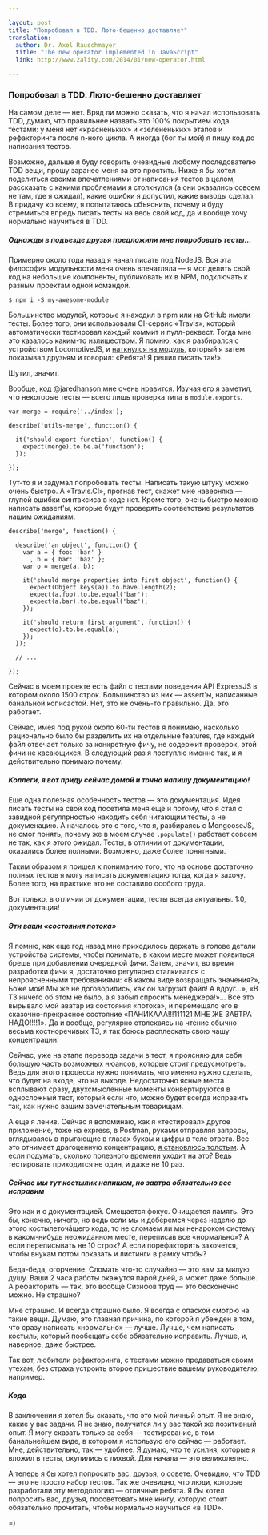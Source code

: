 ```yaml
---

layout: post
title: "Попробовал в TDD. Люто-бешенно доставляет"
translation: 
  author: Dr. Axel Rauschmayer
  title: "The new operator implemented in JavaScript"
  link: http://www.2ality.com/2014/01/new-operator.html

---
```


### Попробовал в TDD. Люто-бешенно доставляет


На самом деле — нет. Вряд ли можно сказать, что я начал использовать TDD,
думаю, что правильнее назвать это 100% покрытием кода тестами: у меня нет
«красненьких» и «зелененьких» этапов и рефакторинга после n-ного цикла. А иногда
(бог ты мой) я пишу код до написания тестов.

Возможно, дальше я буду говорить очевидные любому последователю TDD вещи, прошу
заранее меня за это простить. Ниже я бы хотел поделиться своими впечатлениями
от написания тестов в целом, рассказать с какими проблемами я столкнулся (а они
оказались совсем не там, где я ожидал), какие ошибки я допустил, какие выводы
сделал. В придачу ко всему, я попытатаюсь объяснить, почему я буду стремиться
впредь писать тесты на весь свой код, да и вообще хочу нормально научиться в TDD.


##### Однажды в подъезде друзья предложили мне попробовать тесты…

Примерно около года назад я начал писать под NodeJS. Вся эта философия
модульности меня очень впечатляла — я мог делить свой код на небольшие
компоненты, публиковать их в NPM, подключать к разным проектам одной командой.

    $ npm i -S my-awesome-module

Большинство модулей, которые я находил в npm или на GitHub имели тесты. Более
того, они использовали CI-сервис «Travis», который автоматически тестировал
каждый коммит и пулл-реквест. Тогда мне это казалось каким-то излишеством.
Я помню, как я разбирался с устройством LocomotiveJS, и [наткнулся на модуль][0],
который я затем показывал друзьям и говорил: «Ребята! Я решил писать так!».

Шутил, значит.

Вообще, код [@jaredhanson][1] мне очень нравится. Изучая его я заметил, что
некоторые тесты — всего лишь проверка типа в `module.exports`.

    var merge = require('../index');

    describe('utils-merge', function() {
        
      it('should export function', function() {
        expect(merge).to.be.a('function');
      });
      
    });

Тут-то я и задумал попробовать тесты. Написать такую штуку можно очень быстро.
А «Travis.CI», прогнав тест, скажет мне наверняка — глупой ошибки синтаксиса
в коде нет. Кроме того, очень быстро можно написать assert'ы, которые будут
проверять соответствие результатов нашим ожиданиям.


    describe('merge', function() {

      describe('an object', function() {
        var a = { foo: 'bar' }
          , b = { bar: 'baz' };
        var o = merge(a, b);
        
        it('should merge properties into first object', function() {
          expect(Object.keys(a)).to.have.length(2);
          expect(a.foo).to.be.equal('bar');
          expect(a.bar).to.be.equal('baz');
        });
        
        it('should return first argument', function() {
          expect(o).to.be.equal(a);
        });
      });

      // ...

    });


Сейчас в моем проекте есть файл с тестами поведения API ExpressJS в котором
около 1500 строк. Большинство из них — assert'ы, написанные банальной кописастой. 
Нет, это не очень-то правильно. Да, это работает. 

Сейчас, имея под рукой около 60-ти тестов я понимаю, насколько рационально было
бы разделить их на отдельные features, где каждый файл отвечает только
за конкретную фичу, не содержит проверок, этой фичи не касающихся. В следующий
раз я поступлю именно так, и я действительно понимаю почему.



##### Коллеги, я вот приду сейчас домой и точно напишу документацию!

Еще одна полезная особенность тестов — это документация. Идея писать тесты
на свой код посетила меня еще и потому, что я стал с завидной регулярностью
находить себя читающим тесты, а не докуменацию. А началось это с того, что я,
разбираясь с MongooseJS, не смог понять, почему же в моем случае `.populate()`
работает совсем не так, как я этого ожидал. Тесты, в отличии от документации,
оказались более полными. Возможно, даже более понятными. 

Таким образом я пришел к пониманию того, что на основе достаточно полных тестов
я могу написать документацию тогда, когда я захочу. Более того, на практике
это не составило особого труда.

Вот только, в отличии от документации, тесты всегда актуальны. 1:0, документация!



##### Эти ваши «состояния потока»

Я помню, как еще год назад мне приходилось держать в голове детали устройства
системы, чтобы понимать, в каком месте может появиться брешь при добавлении
очередной фичи. Затем, значит, во время разработки фичи я, достаточно регулярно
сталкивался с непроясненными требованиями: «В каком виде возвращать значения?»,
Боже мой! Мы же не договорились, как он загрузит файл! А вдруг…», «В ТЗ ничего
об этом не было, а я забыл спросить менеджера!»… Все это вырывало мой аватар
из состояния «потока», и перемещало его в сказочно-прекрасное состояние
«ПАНИКААА!!!111121 МНЕ ЖЕ ЗАВТРА НАДО!!!!1». Да и вообще, регулярно отвлекаясь
на чтение обычно весьма костноречивых ТЗ, я так боюсь расплескать свою чашу
концентрации.

Сейчас, уже на этапе перевода задачи в тест, я проясняю для себя большую часть
возможных нюансов, которые стоит предусмотреть. Ведь для этого процесса нужно
понимать, что именно нужно сделать, что будет на входе, что на выходе.
Недостаточно ясные места всплывают сразу, двухсмысленные моменты конвертируются
в односложный тест, который если что, можно будет всегда исправить так, как
нужно вашим замечательным товарищам.

А еще я ленив. Сейчас я вспоминаю, как я «тестировал» другое приложение, тоже
на express, в Postman, руками отправляя запросы, вглядываясь в прыгающие
в глазах буквы и цифры в теле ответа. Все это отнимает драгоценную концентрацию,
[я становлюсь толстым][2]. А если подумать, сколько полезного времени уходит
на это? Ведь тестировать приходится не один, и даже не 10 раз.



##### Сейчас мы тут костылик напишем, но завтра обязательно все исправим

Это как и с документацией. Смещается фокус. Очищается память. Это бы, конечно,
ничего, но ведь если мы и доберемся через неделю до этого костылеточáщего кода,
то не сломаем ли мы ненароком систему в каком-нибудь неожиданном месте, переписав
все «нормально»? А если переписывать не 10 строк? А если порефакторить захочется,
чтобы внукам потом показать и листинги в рамку чтобы?

Беда-беда, огорчение. Сломать что-то случайно — это вам за милую душу. Ваши 2 часа
работы окажутся парой дней, а может даже больше. А рефакторить — так, это вообще
Сизифов труд — это бесконечно можно. Не страшно?

Мне страшно. И всегда страшно было. Я всегда с опаской смотрю на такие вещи.
Думаю, это главная причина, по которой я убежден в том, что сразу написать
«нормально» — лучше. Лучше, чем написать костыль, который пообещать себе
обязательно исправить. Лучше, и, наверное, даже быстрее. 

Так вот, любители рефакторинга, с тестами можно предаваться своим утехам,
без страха устроить второе пришествие вашему руководителю, например.


##### Кода

В заключении я хотел бы сказать, что это мой личный опыт. Я не знаю, какие у вас
задачи. Я не знаю, получится ли у вас такой же позитивный опыт. Я могу сказать
только за себя — тестирование, в том банальнейшем виде, в котором я использую его
сейчас — работает. Мне, действительно, так — удобнее. Я думаю, что те усилия,
которые я вложил в тесты, окупились с лихвой. Для начала — это великолепно.

А теперь я бы хотел попросить вас, друзья, о совете. Очевидно, что TDD — это
не просто набор тестов. Так же очевидно, что люди, которые разработали эту
методологию — отличные ребята. Я бы хотел попросить вас, друзья, посоветовать
мне книгу, которую стоит обязательно прочитать, чтобы нормально научиться «в TDD».

=)


[0]: https://github.com/jaredhanson/utils-merge
[1]: https://github.com/jaredhanson/
[2]: http://www.uxfox.ru/your-app-makes-me-fat/
